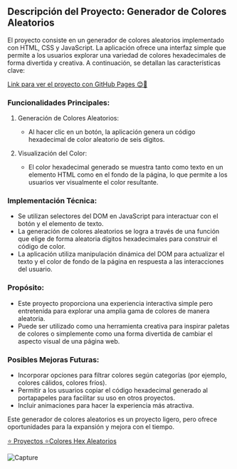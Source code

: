 ## Descripción del Proyecto: Generador de Colores Aleatorios

El proyecto consiste en un generador de colores aleatorios implementado con HTML, CSS y JavaScript. La aplicación ofrece una interfaz simple que permite a los usuarios explorar una variedad de colores hexadecimales de forma divertida y creativa. A continuación, se detallan las características clave:

<a href="https://luiso-o.github.io/" target="_blank">Link para ver el proyecto con GitHub Pages 😊🔗</a>

### Funcionalidades Principales:

1. Generación de Colores Aleatorios:
   - Al hacer clic en un botón, la aplicación genera un código hexadecimal de color aleatorio de seis dígitos.

2. Visualización del Color:
   - El color hexadecimal generado se muestra tanto como texto en un elemento HTML como en el fondo de la página, lo que permite a los usuarios ver visualmente el color resultante.

### Implementación Técnica:

- Se utilizan selectores del DOM en JavaScript para interactuar con el botón y el elemento de texto.
- La generación de colores aleatorios se logra a través de una función que elige de forma aleatoria dígitos hexadecimales para construir el código de color.
- La aplicación utiliza manipulación dinámica del DOM para actualizar el texto y el color de fondo de la página en respuesta a las interacciones del usuario.

### Propósito:

- Este proyecto proporciona una experiencia interactiva simple pero entretenida para explorar una amplia gama de colores de manera aleatoria.
- Puede ser utilizado como una herramienta creativa para inspirar paletas de colores o simplemente como una forma divertida de cambiar el aspecto visual de una página web.

### Posibles Mejoras Futuras:

- Incorporar opciones para filtrar colores según categorías (por ejemplo, colores cálidos, colores fríos).
- Permitir a los usuarios copiar el código hexadecimal generado al portapapeles para facilitar su uso en otros proyectos.
- Incluir animaciones para hacer la experiencia más atractiva.

Este generador de colores aleatorios es un proyecto ligero, pero ofrece oportunidades para la expansión y mejora con el tiempo.

<a href = "https://www.youtube.com/watch?v=koiPxFFiqJ4&t=9876s">⭐️ Proyectos ⭐️Colores Hex Aleatorios</a>

![Capture](https://github.com/Luiso-o/Luiso-o.github.io/assets/128043647/c857d7e3-7bd8-48ee-adcb-340ca7c3ed39)
